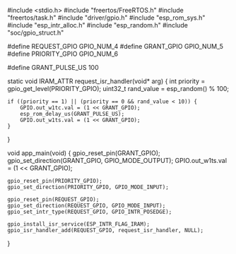#include <stdio.h>
#include "freertos/FreeRTOS.h"
#include "freertos/task.h"
#include "driver/gpio.h"
#include "esp_rom_sys.h"
#include "esp_intr_alloc.h"
#include "esp_random.h"
#include "soc/gpio_struct.h"

#define REQUEST_GPIO   GPIO_NUM_4
#define GRANT_GPIO     GPIO_NUM_5
#define PRIORITY_GPIO  GPIO_NUM_6

#define GRANT_PULSE_US 100

static void IRAM_ATTR request_isr_handler(void* arg) {
    int priority = gpio_get_level(PRIORITY_GPIO);
    uint32_t rand_value = esp_random() % 100;

    if ((priority == 1) || (priority == 0 && rand_value < 10)) {
        GPIO.out_w1tc.val = (1 << GRANT_GPIO);
        esp_rom_delay_us(GRANT_PULSE_US);
        GPIO.out_w1ts.val = (1 << GRANT_GPIO);
    }
}

void app_main(void) {
    gpio_reset_pin(GRANT_GPIO);
    gpio_set_direction(GRANT_GPIO, GPIO_MODE_OUTPUT);
    GPIO.out_w1ts.val = (1 << GRANT_GPIO);

    gpio_reset_pin(PRIORITY_GPIO);
    gpio_set_direction(PRIORITY_GPIO, GPIO_MODE_INPUT);

    gpio_reset_pin(REQUEST_GPIO);
    gpio_set_direction(REQUEST_GPIO, GPIO_MODE_INPUT);
    gpio_set_intr_type(REQUEST_GPIO, GPIO_INTR_POSEDGE);

    gpio_install_isr_service(ESP_INTR_FLAG_IRAM);
    gpio_isr_handler_add(REQUEST_GPIO, request_isr_handler, NULL);
}
